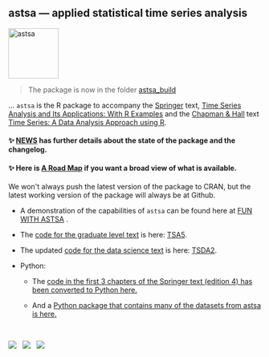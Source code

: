 ## astsa &mdash; applied statistical time series analysis

<img src="fun_with_astsa/figs/astsa.gif" alt="astsa"  height="100">
                       
                                        

> The package is now in the folder [astsa_build](https://github.com/nickpoison/astsa/tree/master/astsa_build) 

... `astsa` is the R package to accompany the [Springer](https://link.springer.com/book/9783031705830) text, [Time Series Analysis and Its Applications: With R Examples](https://github.com/nickpoison/tsa5/blob/main/textRcode.md)  and the [Chapman & Hall](https://www.routledge.com/Time-Series-A-Data-Analysis-Approach-Using-R/Shumway-Stoffer/p/book/9781041031642) text  [Time Series: A Data Analysis Approach using R](https://github.com/nickpoison/tsda2/blob/main/Rcode.md). 





#### &#10024;  [NEWS](https://github.com/nickpoison/astsa/blob/master/NEWS.md) has further details about the state of the package and the changelog.

#### &#10024; Here is [A Road Map](https://nickpoison.github.io/) if you want a broad view of what is available.




We won't always push the latest version of the package to CRAN, but the latest working version of the package will always be at Github.


* A demonstration of the capabilities of `astsa` can be found here at [FUN WITH ASTSA](https://github.com/nickpoison/astsa/blob/master/fun_with_astsa/fun_with_astsa.md) .


* The  [code for the graduate level text](https://github.com/nickpoison/tsa5/blob/master/textRcode.md) is here: [TSA5](https://github.com/nickpoison/tsa5/blob/master/textRcode.md).

* The updated [code for the data science text](https://github.com/nickpoison/tsda2/blob/master/Rcode.md) is here: [TSDA2](https://github.com/nickpoison/tsda2/blob/master/Rcode.md).

* Python:

    - The [code in the first 3 chapters of the Springer text (edition 4) has been converted to Python here.](https://github.com/borisgarbuzov/tsa4-python/tree/master/src) 

    - And a [Python package that contains many of the datasets from astsa is here.](https://pypi.org/project/astsadata/)

<br/>


[![](https://cranlogs.r-pkg.org/badges/grand-total/astsa)](https://cran.r-project.org/package=astsa) &nbsp; [![](https://www.r-pkg.org/badges/version/astsa)](https://www.r-pkg.org/badges/version/astsa) &nbsp; ![](https://komarev.com/ghpvc/?username=nickpoison&color=blueviolet&base=66666&label=Guests )
